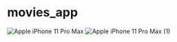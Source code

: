 # movies_app
![Apple iPhone 11 Pro Max](https://user-images.githubusercontent.com/93403100/198415275-2dc2d395-896c-4345-9b6a-ba136ed30e4e.png) ![Apple iPhone 11 Pro Max (1)](https://user-images.githubusercontent.com/93403100/198415407-1702ab00-d73e-40c5-8572-f5c30bd479df.png) 
